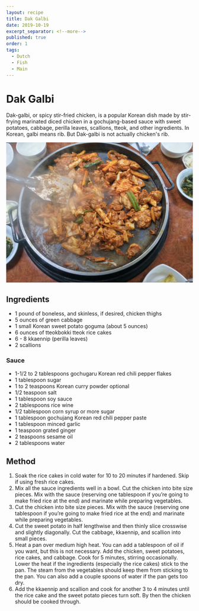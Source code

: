 ```yaml
---
layout: recipe
title: Dak Galbi
date: 2019-10-19
excerpt_separator: <!--more-->
published: true
order: 1
tags:
  - Dutch
  - Fish
  - Main
---
```


# Dak Galbi

Dak-galbi, or spicy stir-fried chicken, is a popular Korean dish made by stir-frying marinated diced chicken in a gochujang-based sauce with sweet potatoes, cabbage, perilla leaves, scallions, tteok, and other ingredients. In Korean, galbi means rib. But Dak-galbi is not actually chicken's rib.

<!--more-->

[![Dak Galbi](/_uploads/dak-galbi.png)](/_uploads/dak-galbi.png)

## Ingredients

- 1 pound of boneless, and skinless, if desired, chicken thighs
- 5 ounces of green cabbage
- 1 small Korean sweet potato goguma (about 5 ounces)
- 6 ounces of tteokbokki tteok rice cakes
- 6 - 8 kkaennip (perilla leaves)
- 2 scallions

### Sauce
- 1-1/2 to 2 tablespoons gochugaru Korean red chili pepper flakes
- 1 tablespoon sugar
- 1 to 2 teaspoons Korean curry powder optional
- 1/2 teaspoon salt
- 1 tablespoon soy sauce
- 2 tablespoons rice wine
- 1/2 tablespoon corn syrup or more sugar
- 1 tablespoon gochujang Korean red chili pepper paste
- 1 tablespoon minced garlic
- 1 teaspoon grated ginger
- 2 teaspoons sesame oil
- 2 tablespoons water

## Method

1. Soak the rice cakes in cold water for 10 to 20 minutes if hardened. Skip if using fresh rice cakes.
2. Mix all the sauce ingredients well in a bowl. Cut the chicken into bite size pieces. Mix with the sauce (reserving one tablespoon if you’re going to make fried rice at the end) and marinate while preparing vegetables.
3. Cut the chicken into bite size pieces. Mix with the sauce (reserving one tablespoon if you’re going to make fried rice at the end) and marinate while preparing vegetables.
4. Cut the sweet potato in half lengthwise and then thinly slice crosswise and slightly diagonally. Cut the cabbage, kkaennip, and scallion into small pieces.
5. Heat a pan over medium high heat. You can add a tablespoon of oil if you want, but this is not necessary. Add the chicken, sweet potatoes, rice cakes, and cabbage. Cook for 5 minutes, stirring occasionally. Lower the heat if the ingredients (especially the rice cakes) stick to the pan. The steam from the vegetables should keep them from sticking to the pan. You can also add a couple spoons of water if the pan gets too dry.
6. Add the kkaennip and scallion and cook for another 3 to 4 minutes until the rice cake and the sweet potato pieces turn soft. By then the chicken should be cooked through.
